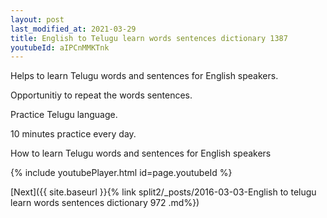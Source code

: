 ```yaml
---
layout: post
last_modified_at: 2021-03-29
title: English to Telugu learn words sentences dictionary 1387 
youtubeId: aIPCnMMKTnk
---
```

 
 
Helps to learn Telugu words and sentences for English speakers.

Opportunitiy to repeat the words sentences. 

Practice Telugu language. 
 
10 minutes practice every day. 
 
How to learn Telugu words and sentences for English speakers 
 
{% include youtubePlayer.html id=page.youtubeId %}
 
 
[Next]({{ site.baseurl }}{% link  split2/_posts/2016-03-03-English to telugu learn words sentences dictionary 972 .md%})
 
